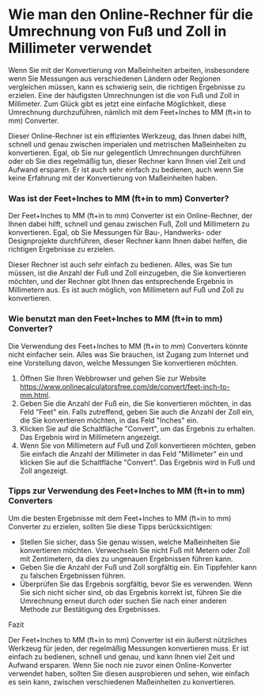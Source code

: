 Wie man den Online-Rechner für die Umrechnung von Fuß und Zoll in Millimeter verwendet
======================================================================================

Wenn Sie mit der Konvertierung von Maßeinheiten arbeiten, insbesondere wenn Sie Messungen aus verschiedenen Ländern oder Regionen vergleichen müssen, kann es schwierig sein, die richtigen Ergebnisse zu erzielen. Eine der häufigsten Umrechnungen ist die von Fuß und Zoll in Millimeter. Zum Glück gibt es jetzt eine einfache Möglichkeit, diese Umrechnung durchzuführen, nämlich mit dem Feet+Inches to MM (ft+in to mm) Converter.

Dieser Online-Rechner ist ein effizientes Werkzeug, das Ihnen dabei hilft, schnell und genau zwischen imperialen und metrischen Maßeinheiten zu konvertieren. Egal, ob Sie nur gelegentlich Umrechnungen durchführen oder ob Sie dies regelmäßig tun, dieser Rechner kann Ihnen viel Zeit und Aufwand ersparen. Er ist auch sehr einfach zu bedienen, auch wenn Sie keine Erfahrung mit der Konvertierung von Maßeinheiten haben.

### Was ist der Feet+Inches to MM (ft+in to mm) Converter?

Der Feet+Inches to MM (ft+in to mm) Converter ist ein Online-Rechner, der Ihnen dabei hilft, schnell und genau zwischen Fuß, Zoll und Millimetern zu konvertieren. Egal, ob Sie Messungen für Bau-, Handwerks- oder Designprojekte durchführen, dieser Rechner kann Ihnen dabei helfen, die richtigen Ergebnisse zu erzielen.

Dieser Rechner ist auch sehr einfach zu bedienen. Alles, was Sie tun müssen, ist die Anzahl der Fuß und Zoll einzugeben, die Sie konvertieren möchten, und der Rechner gibt Ihnen das entsprechende Ergebnis in Millimetern aus. Es ist auch möglich, von Millimetern auf Fuß und Zoll zu konvertieren.

### Wie benutzt man den Feet+Inches to MM (ft+in to mm) Converter?

Die Verwendung des Feet+Inches to MM (ft+in to mm) Converters könnte nicht einfacher sein. Alles was Sie brauchen, ist Zugang zum Internet und eine Vorstellung davon, welche Messungen Sie konvertieren möchten.

1. Öffnen Sie Ihren Webbrowser und gehen Sie zur Website <https://www.onlinecalculatorsfree.com/de/convert/feet-inch-to-mm.html>.
2. Geben Sie die Anzahl der Fuß ein, die Sie konvertieren möchten, in das Feld "Feet" ein. Falls zutreffend, geben Sie auch die Anzahl der Zoll ein, die Sie konvertieren möchten, in das Feld "Inches" ein.
3. Klicken Sie auf die Schaltfläche "Convert", um das Ergebnis zu erhalten. Das Ergebnis wird in Millimetern angezeigt.
4. Wenn Sie von Millimetern auf Fuß und Zoll konvertieren möchten, geben Sie einfach die Anzahl der Millimeter in das Feld "Millimeter" ein und klicken Sie auf die Schaltfläche "Convert". Das Ergebnis wird in Fuß und Zoll angezeigt.

### Tipps zur Verwendung des Feet+Inches to MM (ft+in to mm) Converters

Um die besten Ergebnisse mit dem Feet+Inches to MM (ft+in to mm) Converter zu erzielen, sollten Sie diese Tipps berücksichtigen:

- Stellen Sie sicher, dass Sie genau wissen, welche Maßeinheiten Sie konvertieren möchten. Verwechseln Sie nicht Fuß mit Metern oder Zoll mit Zentimetern, da dies zu ungenauen Ergebnissen führen kann.
- Geben Sie die Anzahl der Fuß und Zoll sorgfältig ein. Ein Tippfehler kann zu falschen Ergebnissen führen.
- Überprüfen Sie das Ergebnis sorgfältig, bevor Sie es verwenden. Wenn Sie sich nicht sicher sind, ob das Ergebnis korrekt ist, führen Sie die Umrechnung erneut durch oder suchen Sie nach einer anderen Methode zur Bestätigung des Ergebnisses.

Fazit

Der Feet+Inches to MM (ft+in to mm) Converter ist ein äußerst nützliches Werkzeug für jeden, der regelmäßig Messungen konvertieren muss. Er ist einfach zu bedienen, schnell und genau, und kann Ihnen viel Zeit und Aufwand ersparen. Wenn Sie noch nie zuvor einen Online-Konverter verwendet haben, sollten Sie diesen ausprobieren und sehen, wie einfach es sein kann, zwischen verschiedenen Maßeinheiten zu konvertieren.